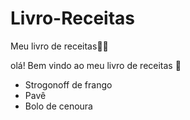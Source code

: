 # Livro-Receitas
Meu livro de receitas:man_cook:

olá! Bem vindo ao meu livro de receitas :wave:

- Strogonoff de frango
- Pavê
- Bolo de cenoura
